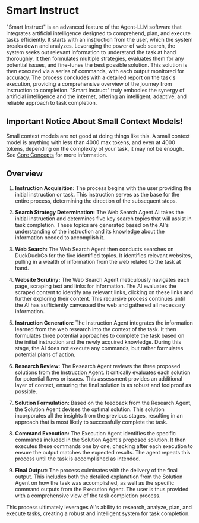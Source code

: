 # Smart Instruct
"Smart Instruct" is an advanced feature of the Agent-LLM software that integrates artificial intelligence designed to comprehend, plan, and execute tasks efficiently. It starts with an instruction from the user, which the system breaks down and analyzes. Leveraging the power of web search, the system seeks out relevant information to understand the task at hand thoroughly. It then formulates multiple strategies, evaluates them for any potential issues, and fine-tunes the best possible solution. This solution is then executed via a series of commands, with each output monitored for accuracy. The process concludes with a detailed report on the task's execution, providing a comprehensive overview of the journey from instruction to completion. "Smart Instruct" truly embodies the synergy of artificial intelligence and the internet, offering an intelligent, adaptive, and reliable approach to task completion.

## Important Notice About Small Context Models!
Small context models are not good at doing things like this.  A small context model is anything with less than 4000 max tokens, and even at 4000 tokens, depending on the complexity of your task, it may not be enough. See [Core Concepts](https://josh-xt.github.io/Agent-LLM/2-Concepts/0-Core%20Concepts.html) for more information.

## Overview
1. **Instruction Acquisition:** The process begins with the user providing the initial instruction or task. This instruction serves as the base for the entire process, determining the direction of the subsequent steps.

2. **Search Strategy Determination:** The Web Search Agent AI takes the initial instruction and determines five key search topics that will assist in task completion. These topics are generated based on the AI's understanding of the instruction and its knowledge about the information needed to accomplish it.

3. **Web Search:** The Web Search Agent then conducts searches on DuckDuckGo for the five identified topics. It identifies relevant websites, pulling in a wealth of information from the web related to the task at hand.

4. **Website Scrutiny:** The Web Search Agent meticulously navigates each page, scraping text and links for information. The AI evaluates the scraped content to identify any relevant links, clicking on these links and further exploring their content. This recursive process continues until the AI has sufficiently canvassed the web and gathered all necessary information.

5. **Instruction Generation:** The Instruction Agent integrates the information learned from the web research into the context of the task. It then formulates three potential approaches to complete the task based on the initial instruction and the newly acquired knowledge. During this stage, the AI does not execute any commands, but rather formulates potential plans of action.

6. **Research Review:** The Research Agent reviews the three proposed solutions from the Instruction Agent. It critically evaluates each solution for potential flaws or issues. This assessment provides an additional layer of context, ensuring the final solution is as robust and foolproof as possible.

7. **Solution Formulation:** Based on the feedback from the Research Agent, the Solution Agent devises the optimal solution. This solution incorporates all the insights from the previous stages, resulting in an approach that is most likely to successfully complete the task.

8. **Command Execution:** The Execution Agent identifies the specific commands included in the Solution Agent's proposed solution. It then executes these commands one by one, checking after each execution to ensure the output matches the expected results. The agent repeats this process until the task is accomplished as intended.

9. **Final Output:** The process culminates with the delivery of the final output. This includes both the detailed explanation from the Solution Agent on how the task was accomplished, as well as the specific command outputs from the Execution Agent. The user is thus provided with a comprehensive view of the task completion process.

This process ultimately leverages AI's ability to research, analyze, plan, and execute tasks, creating a robust and intelligent system for task completion.